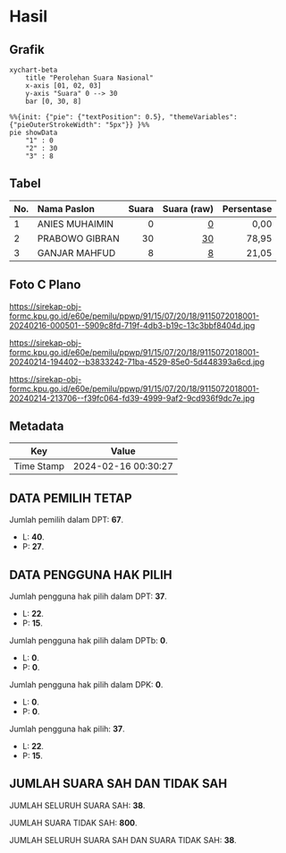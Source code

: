 # Hasil

## Grafik

```mermaid
xychart-beta
    title "Perolehan Suara Nasional"
    x-axis [01, 02, 03]
    y-axis "Suara" 0 --> 30
    bar [0, 30, 8]
```

```mermaid
%%{init: {"pie": {"textPosition": 0.5}, "themeVariables": {"pieOuterStrokeWidth": "5px"}} }%%
pie showData
    "1" : 0
    "2" : 30
    "3" : 8
```

## Tabel

| No. | Nama Paslon    | Suara | Suara (raw) | Persentase |
|:--- |:-------------- | -----:| -----------:| ----------:|
| 1   | ANIES MUHAIMIN | 0     | [0][p-1]    | 0,00       |
| 2   | PRABOWO GIBRAN | 30    | [30][p-2]   | 78,95      |
| 3   | GANJAR MAHFUD  | 8     | [8][p-3]    | 21,05      |


[p-1]: https://github.com/gigit-pemilu/pemilu-2024/blob/main/pilpres/hitung-suara/sub/91-papua/sub/15-waropen/sub/07-risei-sayati/sub/2018-orambin/sub/001-tps/sub/paslon-1.txt
[p-2]: https://github.com/gigit-pemilu/pemilu-2024/blob/main/pilpres/hitung-suara/sub/91-papua/sub/15-waropen/sub/07-risei-sayati/sub/2018-orambin/sub/001-tps/sub/paslon-2.txt
[p-3]: https://github.com/gigit-pemilu/pemilu-2024/blob/main/pilpres/hitung-suara/sub/91-papua/sub/15-waropen/sub/07-risei-sayati/sub/2018-orambin/sub/001-tps/sub/paslon-3.txt

## Foto C Plano

https://sirekap-obj-formc.kpu.go.id/e60e/pemilu/ppwp/91/15/07/20/18/9115072018001-20240216-000501--5909c8fd-719f-4db3-b19c-13c3bbf8404d.jpg

https://sirekap-obj-formc.kpu.go.id/e60e/pemilu/ppwp/91/15/07/20/18/9115072018001-20240214-194402--b3833242-71ba-4529-85e0-5d448393a6cd.jpg

https://sirekap-obj-formc.kpu.go.id/e60e/pemilu/ppwp/91/15/07/20/18/9115072018001-20240214-213706--f39fc064-fd39-4999-9af2-9cd936f9dc7e.jpg


## Metadata

| Key        | Value               |
| ---------- | ------------------- |
| Time Stamp | 2024-02-16 00:30:27 |


## DATA PEMILIH TETAP

Jumlah pemilih dalam DPT: **67**.
 * L: **40**.
 * P: **27**.

## DATA PENGGUNA HAK PILIH

Jumlah pengguna hak pilih dalam DPT: **37**.
 * L: **22**.
 * P: **15**.

Jumlah pengguna hak pilih dalam DPTb: **0**.
 * L: **0**.
 * P: **0**.

Jumlah pengguna hak pilih dalam DPK: **0**.
 * L: **0**.
 * P: **0**.

Jumlah pengguna hak pilih: **37**.
 * L: **22**.
 * P: **15**.

## JUMLAH SUARA SAH DAN TIDAK SAH

JUMLAH SELURUH SUARA SAH: **38**.

JUMLAH SUARA TIDAK SAH: **800**.

JUMLAH SELURUH SUARA SAH DAN SUARA TIDAK SAH: **38**.


